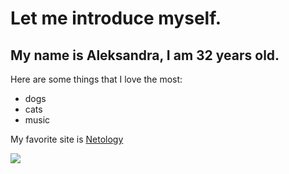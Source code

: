 # Let me introduce myself.

## My name is Aleksandra, I am 32 years old.

Here are some things that I love the most:
- dogs
- cats
- music

My favorite site is [Netology](https://netology.ru/)

![](https://netology.ru/blog/wp-content/uploads/2020/05/%D0%BD%D0%BE%D0%B2%D1%8B%D0%B9-%D0%BB%D0%BE%D0%B3%D0%BE.png)
